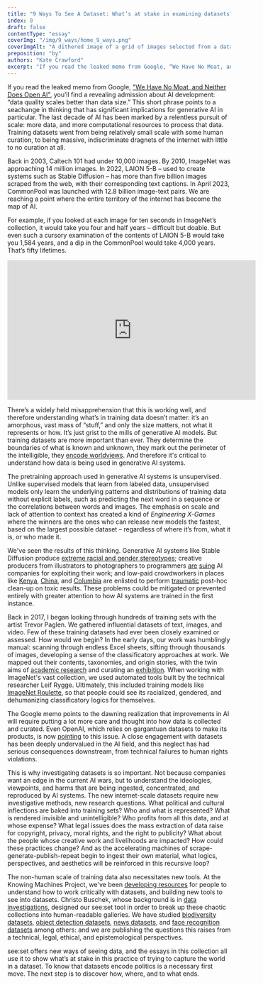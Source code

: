 ```yaml
---
title: "9 Ways To See A Dataset: What’s at stake in examining datasets?"
index: 0
draft: false
contentType: "essay"
coverImg: "/img/9_ways/home_9_ways.png"
coverImgAlt: "A dithered image of a grid of images selected from a dataset"
preposition: "by"
authors: "Kate Crawford"
excerpt: "If you read the leaked memo from Google, “We Have No Moat, and Neither Does Open AI”, you’ll find a revealing admission about AI development: “data quality scales better than data size.” This short phrase points to a seachange in thinking that has significant implications for generative AI in particular"
---
```


If you read the leaked memo from Google, ["We Have No Moat, and Neither Does Open AI"](https://www.semianalysis.com/p/google-we-have-no-moat-and-neither), you’ll find a revealing admission about AI development: “data quality scales better than data size.” This short phrase points to a seachange in thinking that has significant implications for generative AI in particular. The last decade of AI has been marked by a relentless pursuit of scale: more data, and more computational resources to process that data. Training datasets went from being relatively small scale with some human curation, to being massive, indiscriminate dragnets of the internet with little to no curation at all.

Back in 2003, Caltech 101 had under 10,000 images. By 2010, ImageNet was approaching 14 million images. In 2022, LAION 5-B – used to create systems such as Stable Diffusion – has more than five billion images scraped from the web, with their corresponding text captions. In April 2023, CommonPool was launched with 12.8 billion image-text pairs. We are reaching a point where the entire territory of the internet has become the map of AI.

For example, if you looked at each image for ten seconds in ImageNet’s collection, it would take you four and half years – difficult but doable. But even such a cursory examination of the contents of LAION 5-B would take you 1,584 years, and a dip in the CommonPool would take 4,000 years. That’s fifty lifetimes.

<iframe title="The Scale of LAION: Considering 5.85 Billion" src="https://diode.zone/videos/embed/162ddedf-90e7-4466-ab02-b9d5e4f41e8d" allowfullscreen="" sandbox="allow-same-origin allow-scripts allow-popups" width="560" height="315" frameborder="0"></iframe>

There’s a widely held misapprehension that this is working well, and therefore understanding what’s in training data doesn’t matter: it’s an amorphous, vast mass of “stuff,” and only the size matters, not what it represents or how. It’s just grist to the mills of generative AI models. But training datasets are more important than ever. They determine the boundaries of what is known and unknown, they mark out the perimeter of the intelligible, they [encode worldviews](https://excavating.ai/). And therefore it's critical to understand how data is being used in generative AI systems.

The pretraining approach used in generative AI systems is unsupervised. Unlike supervised models that learn from labeled data, unsupervised models only learn the underlying patterns and distributions of training data without explicit labels, such as predicting the next word in a sequence or the correlations between words and images. The emphasis on scale and lack of attention to context has created a kind of _Engineering X-Games_ where the winners are the ones who can release new models the fastest, based on the largest possible dataset – regardless of where it’s from, what it is, or who made it.

We've seen the results of this thinking. Generative AI systems like Stable Diffusion produce [extreme racial and gender stereotypes](https://www.bloomberg.com/graphics/2023-generative-ai-bias); creative producers from illustrators to photographers to programmers [are](https://copyrightlately.com/pdfviewer/getty-images-v-stability-ai-complaint) [suing](https://stablediffusionlitigation.com/pdf/00201/1-1-stable-diffusion-complaint.pdf) AI companies for exploiting their work; and low-paid crowdworkers in places like [Kenya](https://time.com/6247678/openai-chatgpt-kenya-workers/), [China](https://www.andrew.cmu.edu/user/hongs/files/GJAA2021_AILabor.pdf), and [Columbia](https://time.com/6231625/tiktok-teleperformance-colombia-investigation/) are enlisted to perform [traumatic](https://time.com/6275995/chatgpt-facebook-african-workers-union/) post-hoc clean-up on toxic results. These problems could be mitigated or prevented entirely with greater attention to how AI systems are trained in the first instance.

Back in 2017, I began looking through hundreds of training sets with the artist Trevor Paglen. We gathered influential datasets of text, images, and video. Few of these training datasets had ever been closely examined or assessed. How would we begin? In the early days, our work was humblingly manual: scanning through endless Excel sheets, sifting through thousands of images, developing a sense of the classificatory approaches at work. We mapped out their contents, taxonomies, and origin stories, with the twin aims of [academic research](https://excavating.ai/) and curating an [exhibition](https://www.fondazioneprada.org/project/training-humans/?lang=en). When working with ImageNet's vast collection, we used automated tools built by the technical researcher Leif Rygge. Ultimately, this included training models like [ImageNet Roulette](https://www.nytimes.com/2019/09/20/arts/design/imagenet-trevor-paglen-ai-facial-recognition.html), so that people could see its racialized, gendered, and dehumanizing classificatory logics for themselves.

The Google memo points to the dawning realization that improvements in AI will require putting a lot more care and thought into how data is collected and curated. Even OpenAI, which relies on gargantuan datasets to make its products, is now [pointing](https://twitter.com/gdb/status/1622683988736479232) to this issue. A close engagement with datasets has been deeply undervalued in the AI field, and this neglect has had serious consequences downstream, from technical failures to human rights violations.

This is why investigating datasets is so important. Not because companies want an edge in the current AI wars, but to understand the ideologies, viewpoints, and harms that are being ingested, concentrated, and reproduced by AI systems. The new internet-scale datasets require new investigative methods, new research questions. What political and cultural inflections are baked into training sets? Who and what is represented? What is rendered invisible and unintelligible? Who profits from all this data, and at whose expense? What legal issues does the mass extraction of data raise for copyright, privacy, moral rights, and the right to publicity? What about the people whose creative work and livelihoods are impacted? How could these practices change? And as the accelerating machines of scrape-generate-publish-repeat begin to ingest their own material, what logics, perspectives, and aesthetics will be reinforced in this recursive loop?

The non-human scale of training data also necessitates new tools. At the Knowing Machines Project, we've been [developing resources](https://knowingmachines.org/critical-field-guide) for people to understand how to work critically with datasets, and building new tools to see into datasets. Christo Buschek, whose background is in [data investigations](https://www.pulitzer.org/winners/megha-rajagopalan-alison-killing-and-christo-buschek-buzzfeed-news), designed our see:set tool in order to break up these chaotic collections into human-readable galleries. We have studied [biodiversity](/9-ways-to-see/NABirds-and-the-Iceland-Gull) [datasets](/9-ways-to-see/nabirds), [object detection datasets](/9-ways-to-see/ImageNet), [news datasets](/9-ways-to-see/datasets-as-institutions), and [face recognition datasets](/9-ways-to-see/LAION-copyright) among others: and we are publishing the questions this raises from a technical, legal, ethical, and epistemological perspectives.

see:set offers new ways of seeing data, and the essays in this collection all use it to show what’s at stake in this practice of trying to capture the world in a dataset. To know that datasets encode politics is a necessary first move. The next step is to discover how, where, and to what ends.
